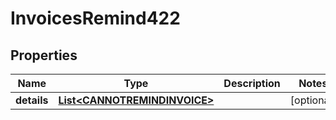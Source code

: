 

# InvoicesRemind422


## Properties

| Name | Type | Description | Notes |
|------------ | ------------- | ------------- | -------------|
|**details** | [**List&lt;CANNOTREMINDINVOICE&gt;**](CANNOTREMINDINVOICE.md) |  |  [optional] |



